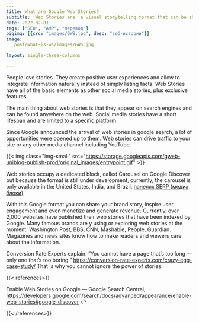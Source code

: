 ```yaml
---
title: What are Google Web Stories?
subtitle:  Web Stories are  a visual storytelling format that can be shown across the internet. 
date: 2022-02-01
tags: ["SEO", "AMP", "перевод"]
bigimg: [{src: "images/GWS.jpg", desc: "веб-истории"}]
image:
   post/what-is-ws/images/GWS.jpg

layout: single-three-columns

---
```

People love stories. They create positive user experiences and allow to integrate  information naturally instead of simply listing facts. Web Stories have all of the basic elements as other social media stories, plus exclusive features. 
<!--more-->
The main thing about web stories is that they  appear on search engines and can be found anywhere on the web. Social media stories have a short lifespan and are limited to a specific platform. 


Since Google announced the arrival of web stories in google search, a lot of opportunities were opened up to  them. Web stories can drive  traffic to your site or any other media channel including YouTube.




{{< img class="img-small" src="https://storage.googleapis.com/gweb-uniblog-publish-prod/original_images/entrypoint.gif"   >}}

Web stories occupy a dedicated block, called Carousel on Google Discover but because the format is still under development, currently, the carousel is only available in the United States, India, and Brazil. [ панелях SERP (медиа блоки)](/blog/post/serp). 


With this  Google format  you can share your  brand story, inspire user engagement and  even monetize and generate revenue.
Currently, over 2,000 websites have  published their web stories that have been indexed by Google.
Many famous brands are y using or exploring web stories at the moment: Washington Post, BBS,  CNN, Mashable,  People, Guardian.
Magazines and news sites know how to make readers and viewers care about the information.


Conversion Rate Experts explain:
“You cannot have a page that’s too long — only one that’s too boring.”
https://conversion-rate-experts.com/crazy-egg-case-study/
That is why you cannot  ignore the power of stories. 



{{< references>}}


Enable Web Stories on Google  —  Google Search Central, https://developers.google.com/search/docs/advanced/appearance/enable-web-stories#google-discover ↩︎

{{< /references>}}
